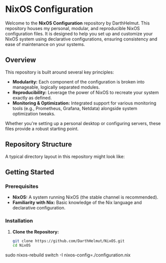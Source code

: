 # NixOS Configuration

Welcome to the **NixOS Configuration** repository by DarthHelmut. This repository houses my personal, modular, and reproducible NixOS configuration files. It is designed to help you set up and customize your NixOS system using declarative configurations, ensuring consistency and ease of maintenance on your systems.

## Overview

This repository is built around several key principles:

- **Modularity:** Each component of the configuration is broken into manageable, logically separated modules.
- **Reproducibility:** Leverage the power of NixOS to recreate your system exactly as defined.
- **Monitoring & Optimization:** Integrated support for various monitoring tools (e.g., Prometheus, Grafana, Netdata) alongside system optimization tweaks.

Whether you're setting up a personal desktop or configuring servers, these files provide a robust starting point.

## Repository Structure

A typical directory layout in this repository might look like:


## Getting Started

### Prerequisites

- **NixOS:** A system running NixOS (the stable channel is recommended).
- **Familiarity with Nix:** Basic knowledge of the Nix language and declarative configuration.

### Installation

1. **Clone the Repository:**

   ```bash
   git clone https://github.com/DarthHelmut/NixOS.git
   cd NixOS


sudo nixos-rebuild switch -I nixos-config=./configuration.nix
